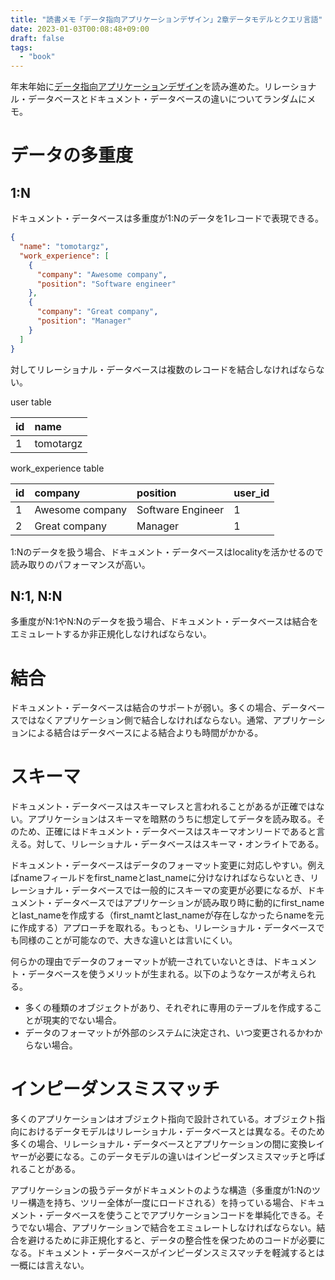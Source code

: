 ```yaml
---
title: "読書メモ「データ指向アプリケーションデザイン」2章データモデルとクエリ言語"
date: 2023-01-03T00:08:48+09:00
draft: false
tags:
  - "book"
---
```


年末年始に[データ指向アプリケーションデザイン](https://www.oreilly.co.jp/books/9784873118703/)を読み進めた。リレーショナル・データベースとドキュメント・データベースの違いについてランダムにメモ。

<!--more-->

# データの多重度

## 1:N

ドキュメント・データベースは多重度が1:Nのデータを1レコードで表現できる。

```json
{
  "name": "tomotargz",
  "work_experience": [
    {
      "company": "Awesome company",
      "position": "Software engineer"
    },
    {
      "company": "Great company",
      "position": "Manager"
    }
  ]
}
```

対してリレーショナル・データベースは複数のレコードを結合しなければならない。

user table

|id|name|
|:---|:---|
|1|tomotargz|

work_experience table

|id|company|position|user_id|
|:---|:---|:---|:---|
|1|Awesome company|Software Engineer|1|
|2|Great company|Manager|1|

1:Nのデータを扱う場合、ドキュメント・データベースはlocalityを活かせるので読み取りのパフォーマンスが高い。

## N:1, N:N

多重度がN:1やN:Nのデータを扱う場合、ドキュメント・データベースは結合をエミュレートするか非正規化しなければならない。

# 結合

ドキュメント・データベースは結合のサポートが弱い。多くの場合、データベースではなくアプリケーション側で結合しなければならない。通常、アプリケーションによる結合はデータベースによる結合よりも時間がかかる。

# スキーマ

ドキュメント・データベースはスキーマレスと言われることがあるが正確ではない。アプリケーションはスキーマを暗黙のうちに想定してデータを読み取る。そのため、正確にはドキュメント・データベースはスキーマオンリードであると言える。対して、リレーショナル・データベースはスキーマ・オンライトである。

ドキュメント・データベースはデータのフォーマット変更に対応しやすい。例えばnameフィールドをfirst_nameとlast_nameに分けなければならないとき、リレーショナル・データベースでは一般的にスキーマの変更が必要になるが、ドキュメント・データベースではアプリケーションが読み取り時に動的にfirst_nameとlast_nameを作成する（first_namtとlast_nameが存在しなかったらnameを元に作成する）アプローチを取れる。もっとも、リレーショナル・データベースでも同様のことが可能なので、大きな違いとは言いにくい。

何らかの理由でデータのフォーマットが統一されていないときは、ドキュメント・データベースを使うメリットが生まれる。以下のようなケースが考えられる。
* 多くの種類のオブジェクトがあり、それぞれに専用のテーブルを作成することが現実的でない場合。
* データのフォーマットが外部のシステムに決定され、いつ変更されるかわからない場合。

# インピーダンスミスマッチ

多くのアプリケーションはオブジェクト指向で設計されている。オブジェクト指向におけるデータモデルはリレーショナル・データベースとは異なる。そのため多くの場合、リレーショナル・データベースとアプリケーションの間に変換レイヤーが必要になる。このデータモデルの違いはインピーダンスミスマッチと呼ばれることがある。

アプリケーションの扱うデータがドキュメントのような構造（多重度が1:Nのツリー構造を持ち、ツリー全体が一度にロードされる）を持っている場合、ドキュメント・データベースを使うことでアプリケーションコードを単純化できる。そうでない場合、アプリケーションで結合をエミュレートしなければならない。結合を避けるために非正規化すると、データの整合性を保つためのコードが必要になる。ドキュメント・データベースがインピーダンスミスマッチを軽減するとは一概には言えない。
